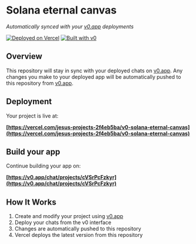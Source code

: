 # Solana eternal canvas

*Automatically synced with your [v0.app](https://v0.app) deployments*

[![Deployed on Vercel](https://img.shields.io/badge/Deployed%20on-Vercel-black?style=for-the-badge&logo=vercel)](https://vercel.com/jesus-projects-2f4eb5ba/v0-solana-eternal-canvas)
[![Built with v0](https://img.shields.io/badge/Built%20with-v0.app-black?style=for-the-badge)](https://v0.app/chat/projects/cVSrPcFzkyr)

## Overview

This repository will stay in sync with your deployed chats on [v0.app](https://v0.app).
Any changes you make to your deployed app will be automatically pushed to this repository from [v0.app](https://v0.app).

## Deployment

Your project is live at:

**[https://vercel.com/jesus-projects-2f4eb5ba/v0-solana-eternal-canvas](https://vercel.com/jesus-projects-2f4eb5ba/v0-solana-eternal-canvas)**

## Build your app

Continue building your app on:

**[https://v0.app/chat/projects/cVSrPcFzkyr](https://v0.app/chat/projects/cVSrPcFzkyr)**

## How It Works

1. Create and modify your project using [v0.app](https://v0.app)
2. Deploy your chats from the v0 interface
3. Changes are automatically pushed to this repository
4. Vercel deploys the latest version from this repository